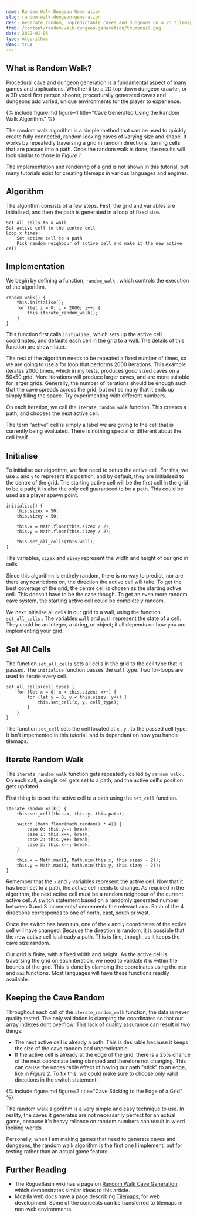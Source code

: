 ```yaml
---
name: Random Walk Dungeon Generation
slug: random-walk-dungeon-generation
desc: Generate random, unpredictable caves and dungeons on a 2D tilemap using the random walk algorithm.
thmb: /content/random-walk-dungeon-generation/thumbnail.png
date: 2022-01-05
type: Algorithms
demo: true
---
```


## What is Random Walk?

Procedural cave and dungeon generation is a fundamental aspect of many games and applications. Whether it be a 2D top-down dungeon crawler, or a 3D voxel first person shooter, procedurally generated caves and dungeons add varied, unique environments for the player to experience.

{% include figure.md figure=1 title="Cave Generated Using the Random Walk Algorithm." %}

The random walk algorithm is a simple method that can be used to quickly create fully connected, random looking caves of varying size and shape. It works by repeatedly traversing a grid in random directions, turning cells that are passed into a path. Once the random walk is done, the results will look similar to those in *Figure 1*.

<tip>The implementation and rendering of a grid is not shown in this tutorial, but many tutorials exist for creating tilemaps in various languages and engines.</tip>

## Algorithm

The algorithm consists of a few steps. First, the grid and variables are initialised, and then the path is generated in a loop of fixed size.

    Set all cells to a wall
    Set active cell to the centre cell
    Loop x times:
        Set active cell to a path
        Pick random neighbour of active cell and make it the new active cell

## Implementation

We begin by defining a function, `random_walk` , which controls the execution of the algorithm.

    random_walk() {
        this.initialise();
        for (let i = 0; i < 2000; i++) {
            this.iterate_random_walk();
        }
    }

This function first calls `initialise` , which sets up the active cell coordinates, and defaults each cell in the grid to a wall. The details of this function are shown later.

The rest of the algorithm needs to be repeated a fixed number of times, so we are going to use a for loop that performs 2000 iterations. This example iterates 2000 times, which in my tests, produces good sized caves on a 50x50 grid. More iterations will produce larger caves, and are more suitable for larger grids. Generally, the number of iterations should be enough such that the cave spreads across the grid, but not so many that it ends up simply filling the space. Try experimenting with different numbers.

On each iteration, we call the `iterate_random_walk` function. This creates a path, and chooses the next active cell.

<tip>The term "active" cell is simply a label we are giving to the cell that is currently being evaluated. There is nothing special or different about the cell itself.</tip>

## Initialise

To initialise our algorithm, we first need to setup the active cell. For this, we use `x` and `y` to represent it's position, and by default, they are initialised to the centre of the grid. The starting active cell will be the first cell in the grid to be a path; it is also the only cell guaranteed to be a path. This could be used as a player spawn point.

    initialise() {
        this.sizex = 50;
        this.sizey = 50;

        this.x = Math.floor(this.sizex / 2);
        this.y = Math.floor(this.sizey / 2);

        this.set_all_cells(this.wall);
    }

The variables, `sizex` and `sizey` represent the width and height of our grid in cells.

Since this algorithm is entirely random, there is no way to predict, nor are there any restrictions on, the direction the active cell will take. To get the best coverage of the grid, the centre cell is chosen as the starting active cell. This doesn't have to be the case though. To get an even more random cave system, the starting active cell could be completely random.

We next initialise all cells in our grid to a wall, using the function `set_all_cells` . The variables `wall` and `path` represent the state of a cell. They could be an integer, a string, or object; it all depends on how you are implementing your grid.

## Set All Cells

The function `set_all_cells` sets all cells in the grid to the cell type that is passed. The `initialise` function passes the `wall` type. Two for-loops are used to iterate every cell.

    set_all_cells(cell_type) {
        for (let x = 0; x < this.sizex; x++) {
            for (let y = 0; y < this.sizey; y++) {
                this.set_cell(x, y, cell_type);
            }
        }
    }

The function `set_cell` sets the cell located at `x` , `y` , to the passed cell type. It isn't impemented in this tutorial, and is dependant on how you handle tilemaps.

## Iterate Random Walk

The `iterate_random_walk` function gets repeatedly called by `random_walk` . On each call, a single cell gets set to a path, and the active cell's position gets updated.

First thing is to set the active cell to a path using the `set_cell` function.

    iterate_random_walk() {
        this.set_cell(this.x, this.y, this.path);

        switch (Math.floor(Math.random() * 4)) {
            case 0: this.y--; break;
            case 1: this.x++; break;
            case 2: this.y++; break;
            case 3: this.x--; break;
        }

        this.x = Math.max(1, Math.min(this.x, this.sizex - 2));
        this.y = Math.max(1, Math.min(this.y, this.sizey - 2));
    }

Remember that the `x` and `y` variables represent the active cell. Now that it has been set to a path, the active cell needs to change. As required in the algorithm, the next active cell must be a random neighbour of the current active cell. A switch statement based on a randomly generated number between 0 and 3 increments/ decrements the relevant axis. Each of the 4 directions corresponds to one of north, east, south or west.

Once the switch has been run, one of the `x` and `y` coordinates of the active cell will have changed. Because the direction is random, it is possible that the new active cell is already a path. This is fine, though, as it keeps the cave size random.

Our grid is finite, with a fixed width and height. As the active cell is traversing the grid on each iteration, we need to validate it is within the bounds of the grid. This is done by clamping the coordinates using the `min` and `max` functions. Most languages will have these functions readily available.

## Keeping the Cave Random

Throughout each call of the `iterate_random_walk` function, the data is never quality tested. The only validation is clamping the coordinates so that our array indexes dont overflow. This lack of quality assurance can result in two things:

* The next active cell is already a path. This is desirable because it keeps the size of the cave random and unpredictable.
* If the active cell is already at the edge of the grid, there is a 25% chance of the next coordinate being clamped and therefore not changing. This can cause the undesirable effect of having our path "stick" to an edge, like in *Figure 2*. To fix this, we could make sure to choose only valid directions in the switch statement.

{% include figure.md figure=2 title="Cave Sticking to the Edge of a Grid" %}


The random walk algorithm is a very simple and easy technique to use. In reality, the caves it generates are not necessarily perfect for an actual game, because it's heavy reliance on random numbers can result in wierd looking worlds.

Personally, when I am making games that need to generate caves and dungeons, the random walk algorithm is the first one I implement, but for testing rather than an actual game feature.

## Further Reading

* The RogueBasin wiki has a page on [Random Walk Cave Generation](http://www.roguebasin.com/index.php?title=Random_Walk_Cave_Generation), which demonstrates similar ideas to this article.
* Mozilla web docs have a page describing [Tilemaps](https://developer.mozilla.org/en-US/docs/Games/Techniques/Tilemaps), for web development. Some of the concepts can be transferred to tilemaps in non-web environments.

